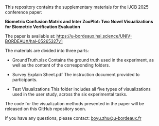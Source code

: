This repository contains the supplementary materials for the IJCB 2025 conference paper:

**Biometric Confusion Matrix and Inter ZooPlot: Two Novel Visualizations for Biometric Verification Evaluation**

The paper is available at: https://u-bordeaux.hal.science/UNIV-BORDEAUX/hal-05265327v1

The materials are divided into three parts:

- GroundTruth.xlsx
Contains the ground truth used in the experiment, as well as the content of the corresponding folders.

- Survey Explain Sheet.pdf
The instruction document provided to participants.

- Test Visualizations
This folder includes all five types of visualizations used in the user study, across the six experimental tasks.

The code for the visualization methods presented in the paper will be released on this GitHub repository soon.

If you have any questions, please contact: boyu.zhu@u-bordeaux.fr
